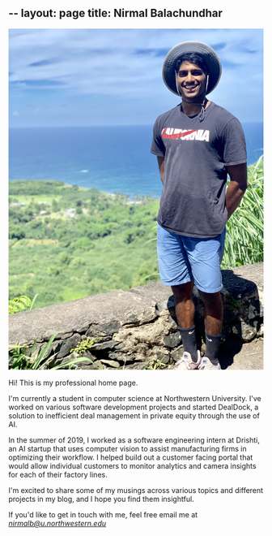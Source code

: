--
layout: page
title: Nirmal Balachundhar
--

![Alt Text](img/nirmal.jpg)

Hi! This is my professional home page. 

I'm currently a student in computer science at Northwestern University. I've worked on various software development projects and started DealDock, a solution to inefficient deal management in private equity through the use of AI.

In the summer of 2019, I worked as a software engineering intern at Drishti, an AI startup that uses computer vision to assist manufacturing firms in optimizing their workflow. I helped build out a customer facing portal that would allow individual customers to monitor analytics and camera insights for each of their factory lines. 

I'm excited to share some of my musings across various topics and different projects in my blog, and I hope you find them insightful. 

If you'd like to get in touch with me, feel free email me at *nirmalb@u.northwestern.edu*







